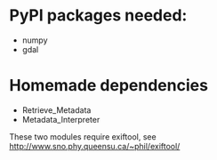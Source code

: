 # PyPI packages needed:
- numpy
- gdal

# Homemade dependencies
- Retrieve_Metadata
- Metadata_Interpreter  
  
These two modules require exiftool, see http://www.sno.phy.queensu.ca/~phil/exiftool/

